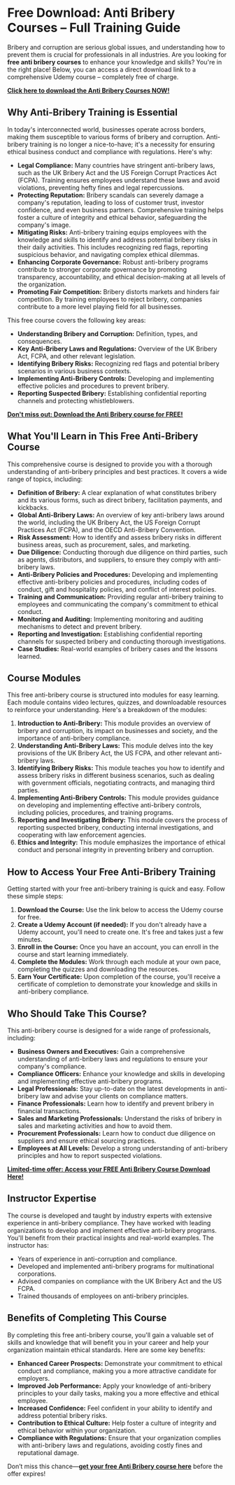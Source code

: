 # Free Download: Anti Bribery Courses – Full Training Guide

Bribery and corruption are serious global issues, and understanding how to prevent them is crucial for professionals in all industries. Are you looking for **free anti bribery courses** to enhance your knowledge and skills? You're in the right place! Below, you can access a direct download link to a comprehensive Udemy course – completely free of charge.

[**Click here to download the Anti Bribery Courses NOW!**](https://udemywork.com/anti-bribery-courses)

## Why Anti-Bribery Training is Essential

In today's interconnected world, businesses operate across borders, making them susceptible to various forms of bribery and corruption. Anti-bribery training is no longer a nice-to-have; it's a necessity for ensuring ethical business conduct and compliance with regulations. Here's why:

*   **Legal Compliance:** Many countries have stringent anti-bribery laws, such as the UK Bribery Act and the US Foreign Corrupt Practices Act (FCPA). Training ensures employees understand these laws and avoid violations, preventing hefty fines and legal repercussions.
*   **Protecting Reputation:** Bribery scandals can severely damage a company's reputation, leading to loss of customer trust, investor confidence, and even business partners. Comprehensive training helps foster a culture of integrity and ethical behavior, safeguarding the company's image.
*   **Mitigating Risks:** Anti-bribery training equips employees with the knowledge and skills to identify and address potential bribery risks in their daily activities. This includes recognizing red flags, reporting suspicious behavior, and navigating complex ethical dilemmas.
*   **Enhancing Corporate Governance:** Robust anti-bribery programs contribute to stronger corporate governance by promoting transparency, accountability, and ethical decision-making at all levels of the organization.
*   **Promoting Fair Competition:** Bribery distorts markets and hinders fair competition. By training employees to reject bribery, companies contribute to a more level playing field for all businesses.

This free course covers the following key areas:

*   **Understanding Bribery and Corruption:** Definition, types, and consequences.
*   **Key Anti-Bribery Laws and Regulations:** Overview of the UK Bribery Act, FCPA, and other relevant legislation.
*   **Identifying Bribery Risks:** Recognizing red flags and potential bribery scenarios in various business contexts.
*   **Implementing Anti-Bribery Controls:** Developing and implementing effective policies and procedures to prevent bribery.
*   **Reporting Suspected Bribery:** Establishing confidential reporting channels and protecting whistleblowers.

[**Don't miss out: Download the Anti Bribery course for FREE!**](https://udemywork.com/anti-bribery-courses)

## What You'll Learn in This Free Anti-Bribery Course

This comprehensive course is designed to provide you with a thorough understanding of anti-bribery principles and best practices. It covers a wide range of topics, including:

*   **Definition of Bribery:** A clear explanation of what constitutes bribery and its various forms, such as direct bribery, facilitation payments, and kickbacks.
*   **Global Anti-Bribery Laws:** An overview of key anti-bribery laws around the world, including the UK Bribery Act, the US Foreign Corrupt Practices Act (FCPA), and the OECD Anti-Bribery Convention.
*   **Risk Assessment:** How to identify and assess bribery risks in different business areas, such as procurement, sales, and marketing.
*   **Due Diligence:** Conducting thorough due diligence on third parties, such as agents, distributors, and suppliers, to ensure they comply with anti-bribery laws.
*   **Anti-Bribery Policies and Procedures:** Developing and implementing effective anti-bribery policies and procedures, including codes of conduct, gift and hospitality policies, and conflict of interest policies.
*   **Training and Communication:** Providing regular anti-bribery training to employees and communicating the company's commitment to ethical conduct.
*   **Monitoring and Auditing:** Implementing monitoring and auditing mechanisms to detect and prevent bribery.
*   **Reporting and Investigation:** Establishing confidential reporting channels for suspected bribery and conducting thorough investigations.
*   **Case Studies:** Real-world examples of bribery cases and the lessons learned.

## Course Modules

This free anti-bribery course is structured into modules for easy learning. Each module contains video lectures, quizzes, and downloadable resources to reinforce your understanding. Here's a breakdown of the modules:

1.  **Introduction to Anti-Bribery:** This module provides an overview of bribery and corruption, its impact on businesses and society, and the importance of anti-bribery compliance.
2.  **Understanding Anti-Bribery Laws:** This module delves into the key provisions of the UK Bribery Act, the US FCPA, and other relevant anti-bribery laws.
3.  **Identifying Bribery Risks:** This module teaches you how to identify and assess bribery risks in different business scenarios, such as dealing with government officials, negotiating contracts, and managing third parties.
4.  **Implementing Anti-Bribery Controls:** This module provides guidance on developing and implementing effective anti-bribery controls, including policies, procedures, and training programs.
5.  **Reporting and Investigating Bribery:** This module covers the process of reporting suspected bribery, conducting internal investigations, and cooperating with law enforcement agencies.
6.  **Ethics and Integrity:** This module emphasizes the importance of ethical conduct and personal integrity in preventing bribery and corruption.

## How to Access Your Free Anti-Bribery Training

Getting started with your free anti-bribery training is quick and easy. Follow these simple steps:

1.  **Download the Course:** Use the link below to access the Udemy course for free.
2.  **Create a Udemy Account (if needed):** If you don't already have a Udemy account, you'll need to create one. It's free and takes just a few minutes.
3.  **Enroll in the Course:** Once you have an account, you can enroll in the course and start learning immediately.
4.  **Complete the Modules:** Work through each module at your own pace, completing the quizzes and downloading the resources.
5.  **Earn Your Certificate:** Upon completion of the course, you'll receive a certificate of completion to demonstrate your knowledge and skills in anti-bribery compliance.

## Who Should Take This Course?

This anti-bribery course is designed for a wide range of professionals, including:

*   **Business Owners and Executives:** Gain a comprehensive understanding of anti-bribery laws and regulations to ensure your company's compliance.
*   **Compliance Officers:** Enhance your knowledge and skills in developing and implementing effective anti-bribery programs.
*   **Legal Professionals:** Stay up-to-date on the latest developments in anti-bribery law and advise your clients on compliance matters.
*   **Finance Professionals:** Learn how to identify and prevent bribery in financial transactions.
*   **Sales and Marketing Professionals:** Understand the risks of bribery in sales and marketing activities and how to avoid them.
*   **Procurement Professionals:** Learn how to conduct due diligence on suppliers and ensure ethical sourcing practices.
*   **Employees at All Levels:** Develop a strong understanding of anti-bribery principles and how to report suspected violations.

[**Limited-time offer: Access your FREE Anti Bribery Course Download Here!**](https://udemywork.com/anti-bribery-courses)

## Instructor Expertise

The course is developed and taught by industry experts with extensive experience in anti-bribery compliance. They have worked with leading organizations to develop and implement effective anti-bribery programs. You'll benefit from their practical insights and real-world examples. The instructor has:

*   Years of experience in anti-corruption and compliance.
*   Developed and implemented anti-bribery programs for multinational corporations.
*   Advised companies on compliance with the UK Bribery Act and the US FCPA.
*   Trained thousands of employees on anti-bribery principles.

## Benefits of Completing This Course

By completing this free anti-bribery course, you'll gain a valuable set of skills and knowledge that will benefit you in your career and help your organization maintain ethical standards. Here are some key benefits:

*   **Enhanced Career Prospects:** Demonstrate your commitment to ethical conduct and compliance, making you a more attractive candidate for employers.
*   **Improved Job Performance:** Apply your knowledge of anti-bribery principles to your daily tasks, making you a more effective and ethical employee.
*   **Increased Confidence:** Feel confident in your ability to identify and address potential bribery risks.
*   **Contribution to Ethical Culture:** Help foster a culture of integrity and ethical behavior within your organization.
*   **Compliance with Regulations:** Ensure that your organization complies with anti-bribery laws and regulations, avoiding costly fines and reputational damage.

Don’t miss this chance—**[get your free Anti Bribery course here](https://udemywork.com/anti-bribery-courses)** before the offer expires!
